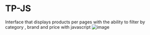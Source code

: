 # TP-JS
Interface that displays products per pages with the ability to filter by category , brand and price with javascript
![image](https://github.com/user-attachments/assets/268e6c59-5f32-4252-9d48-19ba8cafcd87)

